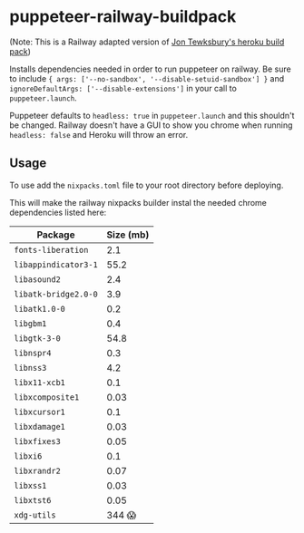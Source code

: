 # puppeteer-railway-buildpack

(Note: This is a Railway adapted version of [Jon Tewksbury's heroku build pack](https://github.com/jontewks/puppeteer-heroku-buildpack/blob/main/README.md))

Installs dependencies needed in order to run puppeteer on railway. Be sure to include `{ args: ['--no-sandbox', '--disable-setuid-sandbox'] }` and `ignoreDefaultArgs: ['--disable-extensions']` in your call to `puppeteer.launch`.

Puppeteer defaults to `headless: true` in `puppeteer.launch` and this shouldn't be changed. Railway doesn't have a GUI to show you chrome when running `headless: false` and Heroku will throw an error.

## Usage

To use add the `nixpacks.toml` file to your root directory before deploying.

This will make the railway nixpacks builder instal the needed chrome dependencies listed here:

| Package | Size (mb) |
| ------- | ---- |
| `fonts-liberation` | 2.1 |
| `libappindicator3-1` | 55.2 |
| `libasound2` | 2.4 |
| `libatk-bridge2.0-0` | 3.9 |
| `libatk1.0-0` | 0.2 |
| `libgbm1` | 0.4 |
| `libgtk-3-0` | 54.8 |
| `libnspr4` | 0.3 |
| `libnss3` | 4.2 |
| `libx11-xcb1` | 0.1 |
| `libxcomposite1` | 0.03 |
| `libxcursor1` | 0.1 |
| `libxdamage1` | 0.03 |
| `libxfixes3` | 0.05 |
| `libxi6` | 0.1 |
| `libxrandr2` | 0.07 |
| `libxss1` | 0.03 |
| `libxtst6` | 0.05 |
| `xdg-utils` | 344 😱 |
